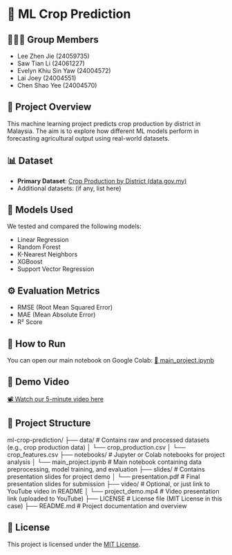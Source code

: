 # 🌾 ML Crop Prediction

## 🧑‍🤝‍🧑 Group Members
- Lee Zhen Jie (24059735)
- Saw Tian Li (24061227)
- Evelyn Khiu Sin Yaw (24004572)
- Lai Joey (24004551)
- Chen Shao Yee (24004570)

## 📌 Project Overview
This machine learning project predicts crop production by district in Malaysia. The aim is to explore how different ML models perform in forecasting agricultural output using real-world datasets.

## 📊 Dataset
- **Primary Dataset**: [Crop Production by District (data.gov.my)](https://data.gov.my/data-catalogue/crops_district_production?)
- Additional datasets: (if any, list here)

## 🧠 Models Used
We tested and compared the following models:
- Linear Regression
- Random Forest
- K-Nearest Neighbors
- XGBoost
- Support Vector Regression

## ⚙️ Evaluation Metrics
- RMSE (Root Mean Squared Error)
- MAE (Mean Absolute Error)
- R² Score

## 🧪 How to Run
You can open our main notebook on Google Colab:
[📔 main_project.ipynb](https://colab.research.google.com/drive/1syJ23EiOkey0Q5Slqbe0izVg8hKVXV-R?usp=sharing)

## 🎥 Demo Video
[📽️ Watch our 5-minute video here](https://youtu.be/your-demo-link)

## 📂 Project Structure
ml-crop-prediction/
├── data/               # Contains raw and processed datasets (e.g., crop production data)
│   └── crop_production.csv
│   └── crop_features.csv
├── notebooks/          # Jupyter or Colab notebooks for project analysis
│   └── main_project.ipynb  # Main notebook containing data preprocessing, model training, and evaluation
├── slides/             # Contains presentation slides for project demo
│   └── presentation.pdf  # Final presentation slides for submission
├── video/              # Optional, or just link to YouTube video in README
│   └── project_demo.mp4  # Video presentation link (uploaded to YouTube)
├── LICENSE             # License file (MIT License in this case)
├── README.md           # Project documentation and overview

## 📄 License
This project is licensed under the [MIT License](LICENSE).
